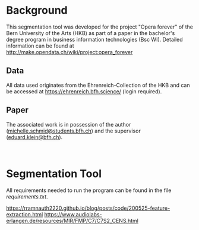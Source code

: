 # Background
This segmentation tool was developed for the project "Opera forever" of the Bern University of the Arts (HKB) as part of a paper in the bachelor's degree program in business information technologies (Bsc WI). Detailed information can be found at http://make.opendata.ch/wiki/project:opera_forever

## Data
All data used originates from the Ehrenreich-Collection of the HKB and can be accessed at https://ehrenreich.bfh.science/ (login required).

## Paper
The associated work is in possession of the author (michelle.schmid@students.bfh.ch) and the supervisor (eduard.klein@bfh.ch).
<br/>
<br/>
<br/>

# Segmentation Tool
All requirements needed to run the program can be found in the file <i>requirements.txt</i>.

https://rramnauth2220.github.io/blog/posts/code/200525-feature-extraction.html
https://www.audiolabs-erlangen.de/resources/MIR/FMP/C7/C7S2_CENS.html